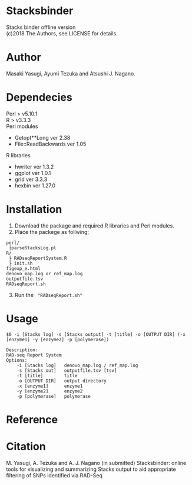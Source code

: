 # Stacksbinder  
Stacks binder offline version  
(c)2018 The Authors, see LICENSE for details.   

# Author  
Masaki Yasugi, Ayumi Tezuka and Atsushi J. Nagano.  

# Dependecies  
Perl > v5.10.1  
R > v3.3.3  
Perl modules
 - Getopt**Long ver 2.38 
 - File::ReadBackwards ver 1.05 

R libraries
 - hwriter ver 1.3.2
 - ggplot ver 1.0.1
 - grid ver 3.3.3
 - hexbin ver 1.27.0

# Installation  
1. Download the package and required R libraries and Perl modules.  
2. Place the packege as follwing;  
``` 
perl/ 
 ├parseStacksLog.pl 
R/  
 ├ RADseqReportSystem.R  
 ├ init.sh  
figexp_e.html  
denovo_map.log or ref_map.log  
outputfile.tsv  
RADseqReport.sh  
``` 

3. Run the ```  "RADseqReport.sh" ```  

# Usage  
``` 
$0 -i [Stacks log] -s [Stacks output] -t [title] -o [OUTPUT DIR] (-x [enzyme1] -y [enzyme2] -p [polymerase])  
  
Description:  
RAD-seq Report System  
Options:  
    -i [Stacks log]   denovo_map.log / ref_map.log  
    -s [Stacks out]   outputfile.tsv [tsv]  
    -t [title]        title  
    -o [OUTPUT DIR]   output directory  
    -x [enzyme1]      enzyme1  
    -y [enzyme2]      enzyme2  
    -p [polymerase]   polymerase  
``` 
# Reference  

# Citation  
M. Yasugi, A. Tezuka and A. J. Nagano (in submitted) Stacksbinder: online tools for visualizing and summarizing Stacks output to aid appropriate filtering of SNPs identified via RAD-Seq
